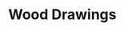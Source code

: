 ---
title: 'Wood Drawings'
category: 'drawings'
materials: 'Ink drawings on wood'
measurements: '50cm x 50cm'
year: '2XXX'
mainImage: 'wood-tn.jpg'
blurDataURL: ''
images: 'wood-1.jpg/wood-2.jpg/wood-3.jpg/wood-4.jpg/wood-5.jpg/wood-6.jpg'
imageNames: 'Wood 1/Broken Time/Genesis 1/Wood 4/Wood 5/Wood 6'
---